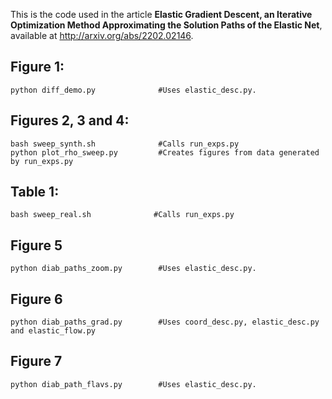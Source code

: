 This is the code used in the article **Elastic Gradient Descent, an Iterative Optimization Method Approximating the Solution Paths of the Elastic Net**, available at http://arxiv.org/abs/2202.02146.


## Figure 1:
```
python diff_demo.py              #Uses elastic_desc.py.
```

## Figures 2, 3 and 4:
```
bash sweep_synth.sh              #Calls run_exps.py
python plot_rho_sweep.py         #Creates figures from data generated by run_exps.py
```

## Table 1:
```
bash sweep_real.sh              #Calls run_exps.py
```

## Figure 5
```
python diab_paths_zoom.py        #Uses elastic_desc.py.
```

## Figure 6
```
python diab_paths_grad.py        #Uses coord_desc.py, elastic_desc.py and elastic_flow.py
```

## Figure 7
```
python diab_path_flavs.py        #Uses elastic_desc.py.
```
